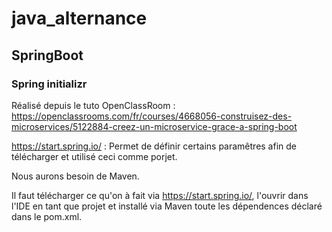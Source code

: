 # java_alternance

## SpringBoot

### Spring initializr
Réalisé depuis le tuto OpenClassRoom : https://openclassrooms.com/fr/courses/4668056-construisez-des-microservices/5122884-creez-un-microservice-grace-a-spring-boot

https://start.spring.io/ : Permet de définir certains paramêtres afin de télécharger et utilisé ceci comme porjet.

Nous aurons besoin de Maven.

Il faut télécharger ce qu'on à fait via https://start.spring.io/, l'ouvrir dans l'IDE en tant que projet et installé via Maven toute les dépendences déclaré dans le pom.xml.

